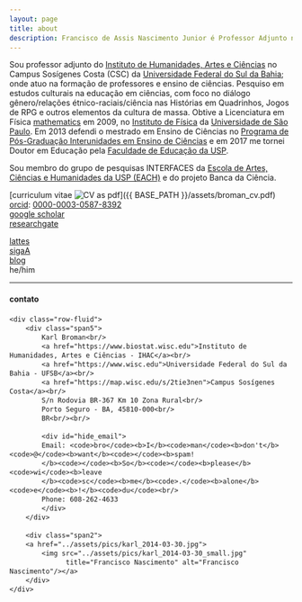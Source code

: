 ```yaml
---
layout: page
title: about
description: Francisco de Assis Nascimento Junior é Professor Adjunto no Campus Sosígenes Costa da Universidade Federal do Sul da Bahia, em Porto Seguro (BA); onde atua na formação de professores e pesquisa as relações entre identidade de gênero/relações étnico-raciais no Ensino de Ciências através das Histórias em Quadrinhos de Super-Heróis
---
```


Sou professor adjunto do
[Instituto de Humanidades, Artes e Ciências](https://www.ufsb.edu.br/ihac/)
no Campus Sosígenes Costa (CSC) da [Universidade Federal do Sul da Bahia](https://ufsb.edu.br/);
onde atuo na formação de professores e ensino de ciências. Pesquiso em estudos culturais na educação em ciências, com foco no diálogo gênero/relações étnico-raciais/ciência nas Histórias em Quadrinhos, Jogos de RPG e outros elementos da cultura de massa. 
Obtive a Licenciatura em Física [mathematics](http://uwm.edu/math)
em 2009, no [Instituto de Física](http://portal.if.usp.br/ifusp/) da [Universidade de São Paulo](https://www5.usp.br/).
Em 2013 defendi o mestrado em Ensino de Ciências no [Programa de Pós-Graduação Interunidades em Ensino de Ciências](http://portal.if.usp.br/cpgi/)
e em 2017 me tornei Doutor em Educação pela [Faculdade de Educação da USP](http://www4.fe.usp.br/). 

Sou membro do grupo de pesquisas INTERFACES da [Escola de Artes, Ciências e Humanidades da USP (EACH)](http://www5.each.usp.br/) e do projeto Banca da Ciência.

[curriculum vitae ![CV as pdf](icons16/pdf-icon.png)]({{ BASE_PATH }}/assets/broman_cv.pdf)<br/>
[orcid](https://orcid.org): [0000-0003-0587-8392](https://orcid.org/0000-0003-0587-8392)<br/>
[google scholar](https://scholar.google.com.br/citations?user=H8peemwAAAAJ&hl=en)<br/>
[researchgate](https://www.researchgate.net/profile/Francisco_Nascimento24)<br/>
<!-- [impactstory](https://impactstory.org/u/0000-0002-4914-6671)<br/> -->
[lattes](http://lattes.cnpq.br/1942359141745184)<br/>
[sigaA](https://sig.ufsb.edu.br/sigaa/public/docente/portal.jsf?siape=1085938) <br/>
[blog](https://itxesco.github.io/blog) <br/>
he/him

---

<div class="container">
<h4><a name="contact"></a>contato</h4>

    <div class="row-fluid">
        <div class="span5">
            Karl Broman<br/>
            <a href="https://www.biostat.wisc.edu">Instituto de Humanidades, Artes e Ciências - IHAC</a><br/>
            <a href="https://www.wisc.edu">Universidade Federal do Sul da Bahia - UFSB</a><br/>
            <a href="https://map.wisc.edu/s/2tie3nen">Campus Sosígenes Costa</a><br/>
            S/n Rodovia BR-367 Km 10 Zona Rural<br/>
            Porto Seguro - BA, 45810-000<br/>
            BR<br/><br/>

            <div id="hide_email">
            Email: <code>bro</code><b>I</b><code>man</code><b>don't</b><code>@</code><b>want</b><code></code><b>spam!
            </b><code></code><b>So</b><code></code><b>please</b><code>wi</code><b>leave
            </b><code>sc</code><b>me</b><code>.</code><b>alone</b><code>e</code><b>!</b><code>du</code><br/>
            Phone: 608-262-4633
            </div>
        </div>

        <div class="span2">
        <a href="../assets/pics/karl_2014-03-30.jpg">
            <img src="../assets/pics/karl_2014-03-30_small.jpg"
                  title="Francisco Nascimento" alt="Francisco Nascimento"/></a>
        </div>
    </div>
</div>

